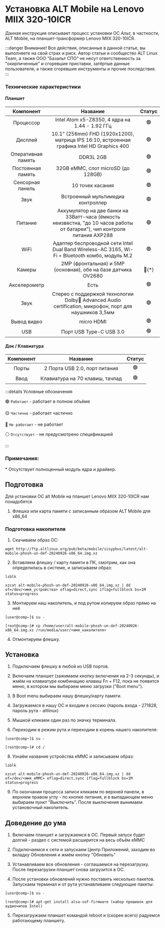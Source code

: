 # Установка ALT Mobile на Lenovo MIIX 320-10ICR

Данная инструкция описывает процесс установки ОС Альт, в частности, ALT Mobile, на планшет-трансформер Lenovo MIIX 320-10ICR.

:::danger Внимание!
Все действия, описанные в данной статье, вы выполняете на свой страх и риск. Автор статьи и сообщество ALT Linux Team, а также ООО "Базальт СПО" не несут ответственность за "окирпиченные" и сгоревшие приставки, затёртые данные пользователя, а также сгоревшие инструменты и прочие последствия.
:::


### Технические характеристики

#### Планшет

|      Компонент      |                                                        Название                                                            |      Статус      |
| :-----------------: | :------------------------------------------------------------------------------------------------------------------------: | :--------------: |
| Процессор           | Intel Atom x5-Z8350, 4 ядра на 1.44 - 1.92 ГГц                                                                             |  :green_circle:  |
| Дисплей             | 10.1" (256mm) FHD (1920x1200), матрица IPS 16:10, встроенная графика Intel HD Graphics 400                                 |  :green_circle:  |
| Оперативная память  | DDR3L 2GB                                                                                                                  |  :green_circle:  |
| Постоянная память   | 32GB eMMC, слот microSD (до 128GB)                                                                                         |  :green_circle:  |
| Сенсорная панель    | 10 точек касания                                                                                                           |  :green_circle:  |
| Звук                | Встроенный мультимедиа контроллер                                                                                          |  :green_circle:  |
| Питание             | Аккумулятор на две банки на 33Ватт-часа (ёмкость неизвестна, "до 10 часов работы от батареи"), чип контроля питания AXP288 |  :green_circle:  |
| WiFi                | Адаптер беспроводной сети Intel Dual Band Wireless-AC 3165, Wi-Fi + Bluetooth комбо, модуль M.2                            |  :green_circle:  |
| Камеры              | 2MP (фронтальная) и 5MP (основная), обе на базе датчика OV2680                                                             | :red_circle:(\*) |
| Акселерометр        | Есть                                                                                                                       |  :green_circle:  |
| Звук                | Стерео с поддержкой технологии Dolby Advanced Audio certification, микрофон, порт для наушников 3,5мм                     |  :green_circle:  |
| Вывод видео         | micro HDMI                                                                                                                 |  :green_circle:  |
| USB                 | Порт USB Type-C USB 3.0                                                                                                    |  :green_circle:  |

#### Док / Клавиатура

| Компонент |             Название            |     Статус     |
| :-------: | :-----------------------------: | :------------: |
| Порты     | 2 Порта USB 2.0, порт питания   | :green_circle: |
| Ввод      | Клавиатура на 70 клавиш, тачпад | :green_circle: |

:::details Условные обозначения

:green_circle: `Работает` - работает в полном объёме

:yellow_circle: `Частично` - работает частично

:red_circle: `Не работает` - не работает

:white_circle: `Отсутствует` - не предусмотрено спецификацией

:::

### Примечания:

\* Отсутствует полноценный модуль ядра и драйвер.

## Подготовка

Для установки ОС alt Mobile на планшет Lenovo MIIX 320-10ICR нам понадобятся

1. Флешка или карта памяти с записанным образом ALT Mobile для x86_64 

### Подготовка накопителя

1. Скачиваем образ ОС:

```shell
wget http://ftp.altlinux.org/pub/beta/mobile/sisyphus/latest/alt-mobile-phosh-un-def-20240926-x86_64.img.xz
```

2. Вставляем флешку / карту памяти в ПК, смотрим, как она определилась в системе, и записываем образ:
```shell
lsblk

xzcat alt-mobile-phosh-un-def-20240926-x86_64.img.xz | dd of=/dev/<имя_устройства> oflag=direct,sync iflag=fullblock bs=1M status=progress
```

3. Монтируем наш накопитель, и под рутом копируем образ прямо на неё

```shell
[user@comp~]$ su -

[root@comp~]# cp /home/user/alt-mobile-phosh-un-def-20240926-x86_64.img.xz /run/media/user/<имя_накопителя>
```

4. Отмонтируем флешку.

## Установка

1. Подключаем флешку в любой из USB портов.

2. Включаем планшет (зажимаем кнопку включения на 2-3 секунды), и жмём на клавиатуре комбинацию клавиш Fn + F12, пока не появится меню, в котором мы выбираем меню загрузки ("Boot menu").

3. В Boot menu выбираем нашу флешку/карту памяти.

5. Загружаемся в нашу ОС и входим в сессию (пароль входа - 271828, пароль рута - altlinux)

6. Мышкой кликаем один раз по значку терминала.

7. Переходим в режим рута и переходим в корень нашего накопителя:

```shell
[user@comp~]$ su -

[root@comp~]# cd /
```

8. Узнаём название устройства eMMC и записываем образ:

```shell
lsblk

xzcat alt-mobile-phosh-un-def-20240926-x86_64.img.xz | dd of=/dev/<имя_eMMC> oflag=direct,sync iflag=fullblock bs=1M status=progress
```

9. По окончании процесса записи кликаем по верхней панели, в верхнем правом углу - по кнопке питания, и в выпадающем меню выбираем пункт "Выключить". После выключения вынимаем установочный накопитель.

## Доведение до ума

1. Включаем планшет и загружаемся в ОС. Первый запуск будет долгий - раздел с системой расширится на весь объём eMMC

2. Подключаемся к сети и запускаем Центр Приложений, заходим во вкладку Обновления и жмём кнопку "Обновить"

3. Устанавливаем все обновления - соглашаемся на перезагрузку. После перезагрузки планшет снова загрузится в ОС.

4. После установки обновлений нужно поставить несколько пакетов. Запускаем терминал и от рута устанавливаем следующие пакеты:

```shell
[user@comp~]$ su -

[root@comp~]# apt-get install alsa-sof-firmware (набор прошивок для аудиочипов Intel)
```

5. Перезагружаем планшет командой reboot и (скорее всего) радуемся работающему планшету.
